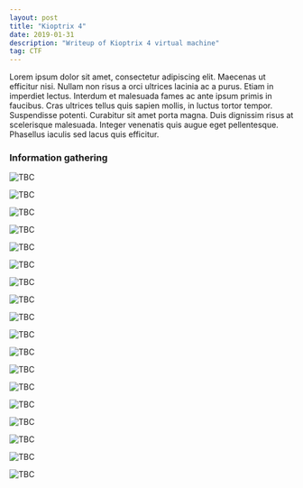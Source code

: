 ```yaml
---
layout: post
title: "Kioptrix 4"
date: 2019-01-31 
description: "Writeup of Kioptrix 4 virtual machine"
tag: CTF
---
```


Lorem ipsum dolor sit amet, consectetur adipiscing elit. Maecenas ut efficitur nisi. Nullam non risus a orci ultrices lacinia ac a purus. Etiam in imperdiet lectus. Interdum et malesuada fames ac ante ipsum primis in faucibus. Cras ultrices tellus quis sapien mollis, in luctus tortor tempor. Suspendisse potenti. Curabitur sit amet porta magna. Duis dignissim risus at scelerisque malesuada. Integer venenatis quis augue eget pellentesque. Phasellus iaculis sed lacus quis efficitur. 

### Information gathering

![](/images/posts/Kioptrix4/img1.png "TBC")

![](/images/posts/Kioptrix4/img2.png "TBC")

![](/images/posts/Kioptrix4/img3.png "TBC")

![](/images/posts/Kioptrix4/img4.png "TBC")

![](/images/posts/Kioptrix4/img5.png "TBC")

![](/images/posts/Kioptrix4/img6.png "TBC")

![](/images/posts/Kioptrix4/img7.png "TBC")

![](/images/posts/Kioptrix4/img8.png "TBC")

![](/images/posts/Kioptrix4/img9.png "TBC")

![](/images/posts/Kioptrix4/img10.png "TBC")

![](/images/posts/Kioptrix4/img11.png "TBC")

![](/images/posts/Kioptrix4/img12.png "TBC")

![](/images/posts/Kioptrix4/img13.png "TBC")

![](/images/posts/Kioptrix4/img14.png "TBC")

![](/images/posts/Kioptrix4/img15.png "TBC")

![](/images/posts/Kioptrix4/img16.png "TBC")

![](/images/posts/Kioptrix4/img17.png "TBC")

![](/images/posts/Kioptrix4/img18.png "TBC")